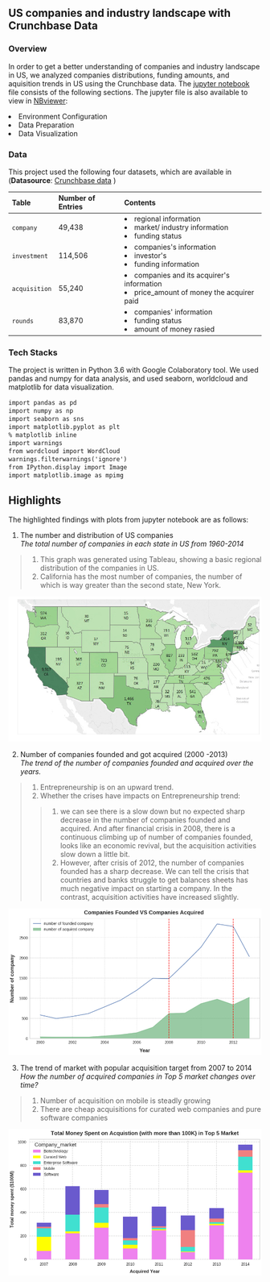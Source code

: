 ## US companies and industry landscape with Crunchbase  Data 
### Overview
In order to get a better understanding of companies and industry landscape in US,  we analyzed companies distributions, funding amounts, and aquisition trends in US using the Crunchbase data. 
The [jupyter notebook](https://github.com/YuexiSC/data-visualization/blob/master/crunch_base_viz.ipynb) file consists of the following sections. The jupyter file is also available to view in [NBviewer](http://nbviewer.jupyter.org/github/YuexiSC/data-visualization/blob/master/crunch_base_viz.ipynb):   
<li> Environment Configuration 
<li> Data Preparation 
<li> Data Visualization    
        
### Data 
This project used the following four datasets, which are available in  (**Datasource**: [Crunchbase data](https://data.crunchbase.com/docs) ) 

|Table | Number of Entries |Contents |
|--|--|--|
| `company` |49,438  | <li>regional information <li>market/ industry information<li>funding status  |
|`investment` |114,506|<li>companies's information <li>investor's <li>funding information |
| `acquisition` |  55,240|<li>companies and its acquirer's  information <li>price_amount of money the acquirer paid|
|`rounds `|83,870|<li>companies' information <li>funding status <li>amount of money rasied|


### Tech Stacks
The project is written in Python 3.6 with Google Colaboratory tool. We used pandas and numpy for data analysis, and used seaborn, worldcloud and matplotlib for data visualization.
```
import pandas as pd
import numpy as np
import seaborn as sns
import matplotlib.pyplot as plt
% matplotlib inline
import warnings
from wordcloud import WordCloud
warnings.filterwarnings('ignore')
from IPython.display import Image
import matplotlib.image as mpimg
 ```

## Highlights 
The highlighted findings with plots from jupyter notebook are as follows: 
1. The number and distribution of US companies    
*The total number of companies in each state in US from 1960-2014*  
>1. This graph was generated using Tableau, showing a basic regional distribution of the companies in US. 
>2. California has the most number of companies, the number of which is way greater than the second state, New York.  

![png](./pics/output_34_0.png) 

2. Number of companies founded and got acquired (2000 -2013)    
 *The trend of the number of companies founded and acquired over the years.*

>1.   Entrepreneurship is on an upward trend. 
>2. Whether the crises have impacts on Entrepreneurship trend:    
>>1) we can see there is a slow down but no expected sharp decrease in the number of companies founded and acquired. And after financial crisis in 2008, there is a continuous climbing up of number of companies founded, looks like an economic revival, but the acquisition activities slow down a little bit.      
>>2) However, after crisis of 2012, the number of companies founded has a sharp decrease. We can tell the crisis that countries and banks struggle to get balances sheets has much negative impact on starting a company. In the contrast, acquisition activities have increased slightly.   

![png](./pics/output_41_0.png)


3. The trend of market with popular acquisition target from 2007 to 2014    
*How the number of acquired companies in Top 5 market changes over time?* 
>1.   Number of acquisition on mobile is steadly growing
> 2. There are cheap acquisitions for curated web companies and pure software companies   

![png](./pics/output_55_0.png)


